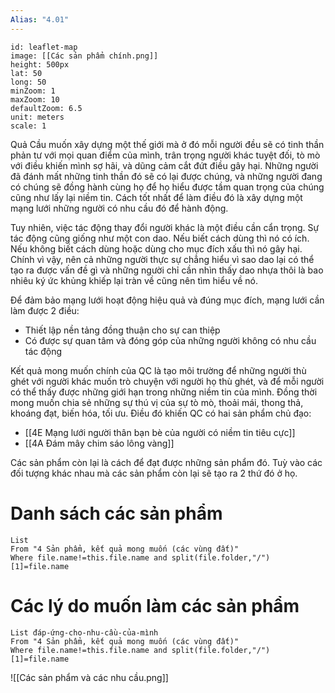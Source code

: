 ```yaml
---
Alias: "4.01"
---
```

```leaflet 
id: leaflet-map 
image: [[Các sản phẩm chính.png]]
height: 500px 
lat: 50 
long: 50 
minZoom: 1
maxZoom: 10
defaultZoom: 6.5
unit: meters
scale: 1
```


Quả Cầu muốn xây dựng một thế giới mà ở đó mỗi người đều sẽ có tinh thần phản tư với mọi quan điểm của mình, trân trọng người khác tuyệt đối, tò mò với điều khiến mình sợ hãi, và dũng cảm cắt đứt điều gây hại. Những người đã đánh mất những tinh thần đó sẽ có lại được chúng, và những người đang có chúng sẽ đồng hành cùng họ để họ hiểu được tầm quan trọng của chúng cũng như lấy lại niềm tin. Cách tốt nhất để làm điều đó là xây dựng một mạng lưới những người có nhu cầu đó để hành động.

Tuy nhiên, việc tác động thay đổi người khác là một điều cần cẩn trọng. Sự tác động cũng giống như một con dao. Nếu biết cách dùng thì nó có ích. Nếu không biết cách dùng hoặc dùng cho mục đích xấu thì nó gây hại. Chính vì vậy, nên cả những người thực sự chẳng hiểu vì sao dao lại có thể tạo ra được vấn đề gì và những người chỉ cần nhìn thấy dao nhựa thôi là bao nhiêu ký ức khủng khiếp lại tràn về cũng nên tìm hiểu về nó.

Để đảm bảo mạng lưới hoạt động hiệu quả và đúng mục đích, mạng lưới cần làm được 2 điều:

- Thiết lập nền tảng đồng thuận cho sự can thiệp
- Có được sự quan tâm và đóng góp của những người không có nhu cầu tác động

Kết quả mong muốn chính của QC là tạo môi trường để những người thù ghét với người khác muốn trò chuyện với người họ thù ghét, và để mỗi người có thể thấy được những giới hạn trong những niềm tin của mình. Đồng thời mong muốn chia sẻ những sự thú vị của sự tò mò, thoải mái, thong thả, khoáng đạt, biến hóa, tối ưu. Điều đó khiến QC có hai sản phẩm chủ đạo:
- [[4E Mạng lưới người thân bạn bè của người có niềm tin tiêu cực]]
- [[4A Đám mây chim sáo lông vàng]]

Các sản phẩm còn lại là cách để đạt được những sản phẩm đó. 
Tuỳ vào các đối tượng khác nhau mà các sản phẩm còn lại sẽ tạo ra 2 thứ đó ở họ.

# Danh sách các sản phẩm 
```dataview 
List
From "4 Sản phẩm, kết quả mong muốn (các vùng đất)" 
Where file.name!=this.file.name and split(file.folder,"/")[1]=file.name
```
# Các lý do muốn làm các sản phẩm
```dataview 
List đáp-ứng-cho-nhu-cầu-của-mình
From "4 Sản phẩm, kết quả mong muốn (các vùng đất)" 
Where file.name!=this.file.name and split(file.folder,"/")[1]=file.name
```
![[Các sản phẩm và các nhu cầu.png]]
